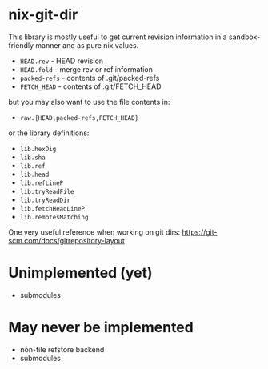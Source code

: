 # nix-git-dir

This library is mostly useful to get current revision information in
a sandbox-friendly manner and as pure nix values.

* `HEAD.rev` - HEAD revision
* `HEAD.fold` - merge rev or ref information
* `packed-refs` - contents of .git/packed-refs
* `FETCH_HEAD` - contents of .git/FETCH_HEAD

but you may also want to use the file contents in:

* `raw.{HEAD,packed-refs,FETCH_HEAD}`

or the library definitions:

* `lib.hexDig`
* `lib.sha`
* `lib.ref`
* `lib.head`
* `lib.refLineP`
* `lib.tryReadFile`
* `lib.tryReadDir`
* `lib.fetchHeadLineP`
* `lib.remotesMatching`

One very useful reference when working on git dirs:
https://git-scm.com/docs/gitrepository-layout

# Unimplemented (yet)

- submodules

# May never be implemented

- non-file refstore backend
- submodules
